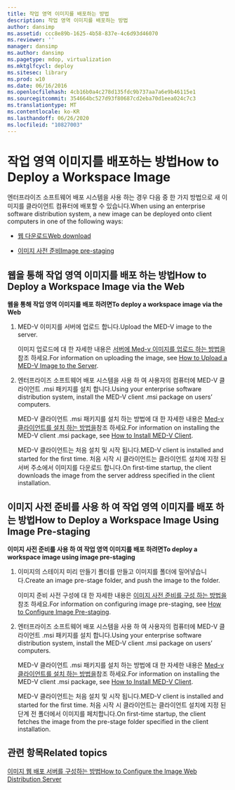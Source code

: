```yaml
---
title: 작업 영역 이미지를 배포하는 방법
description: 작업 영역 이미지를 배포하는 방법
author: dansimp
ms.assetid: ccc8e89b-1625-4b58-837e-4c6d93d46070
ms.reviewer: ''
manager: dansimp
ms.author: dansimp
ms.pagetype: mdop, virtualization
ms.mktglfcycl: deploy
ms.sitesec: library
ms.prod: w10
ms.date: 06/16/2016
ms.openlocfilehash: 4cb16b0a4c278d135fdc9b737aa7a6e9b46115e1
ms.sourcegitcommit: 354664bc527d93f80687cd2eba70d1eea024c7c3
ms.translationtype: MT
ms.contentlocale: ko-KR
ms.lasthandoff: 06/26/2020
ms.locfileid: "10827003"
---
```

# <span data-ttu-id="0b703-103">작업 영역 이미지를 배포하는 방법</span><span class="sxs-lookup"><span data-stu-id="0b703-103">How to Deploy a Workspace Image</span></span>


<span data-ttu-id="0b703-104">엔터프라이즈 소프트웨어 배포 시스템을 사용 하는 경우 다음 중 한 가지 방법으로 새 이미지를 클라이언트 컴퓨터에 배포할 수 있습니다.</span><span class="sxs-lookup"><span data-stu-id="0b703-104">When using an enterprise software distribution system, a new image can be deployed onto client computers in one of the following ways:</span></span>

-   [<span data-ttu-id="0b703-105">웹 다운로드</span><span class="sxs-lookup"><span data-stu-id="0b703-105">Web download</span></span>](#bkmk-howtodeployaworkspaceimageviatheweb)

-   [<span data-ttu-id="0b703-106">이미지 사전 준비</span><span class="sxs-lookup"><span data-stu-id="0b703-106">Image pre-staging</span></span>](#bkmk-howtodeployaworkspaceimageusingimageprestaging)

## <a href="" id="bkmk-howtodeployaworkspaceimageviatheweb"></a><span data-ttu-id="0b703-107">웹을 통해 작업 영역 이미지를 배포 하는 방법</span><span class="sxs-lookup"><span data-stu-id="0b703-107">How to Deploy a Workspace Image via the Web</span></span>


**<span data-ttu-id="0b703-108">웹을 통해 작업 영역 이미지를 배포 하려면</span><span class="sxs-lookup"><span data-stu-id="0b703-108">To deploy a workspace image via the Web</span></span>**

1.  <span data-ttu-id="0b703-109">MED-V 이미지를 서버에 업로드 합니다.</span><span class="sxs-lookup"><span data-stu-id="0b703-109">Upload the MED-V image to the server.</span></span>

    <span data-ttu-id="0b703-110">이미지 업로드에 대 한 자세한 내용은 [서버에 Med-v 이미지를 업로드 하는 방법을](how-to-upload-a-med-v-image-to-the-server.md)참조 하세요.</span><span class="sxs-lookup"><span data-stu-id="0b703-110">For information on uploading the image, see [How to Upload a MED-V Image to the Server](how-to-upload-a-med-v-image-to-the-server.md).</span></span>

2.  <span data-ttu-id="0b703-111">엔터프라이즈 소프트웨어 배포 시스템을 사용 하 여 사용자의 컴퓨터에 MED-V 클라이언트 .msi 패키지를 설치 합니다.</span><span class="sxs-lookup"><span data-stu-id="0b703-111">Using your enterprise software distribution system, install the MED-V client .msi package on users’ computers.</span></span>

    <span data-ttu-id="0b703-112">MED-V 클라이언트 .msi 패키지를 설치 하는 방법에 대 한 자세한 내용은 [Med-v 클라이언트를 설치 하는 방법을](how-to-install-med-v-clientesds.md)참조 하세요.</span><span class="sxs-lookup"><span data-stu-id="0b703-112">For information on installing the MED-V client .msi package, see [How to Install MED-V Client](how-to-install-med-v-clientesds.md).</span></span>

    <span data-ttu-id="0b703-113">MED-V 클라이언트는 처음 설치 및 시작 됩니다.</span><span class="sxs-lookup"><span data-stu-id="0b703-113">MED-V client is installed and started for the first time.</span></span> <span data-ttu-id="0b703-114">처음 시작 시 클라이언트는 클라이언트 설치에 지정 된 서버 주소에서 이미지를 다운로드 합니다.</span><span class="sxs-lookup"><span data-stu-id="0b703-114">On first-time startup, the client downloads the image from the server address specified in the client installation.</span></span>

## <a href="" id="bkmk-howtodeployaworkspaceimageusingimageprestaging"></a><span data-ttu-id="0b703-115">이미지 사전 준비를 사용 하 여 작업 영역 이미지를 배포 하는 방법</span><span class="sxs-lookup"><span data-stu-id="0b703-115">How to Deploy a Workspace Image Using Image Pre-staging</span></span>


**<span data-ttu-id="0b703-116">이미지 사전 준비를 사용 하 여 작업 영역 이미지를 배포 하려면</span><span class="sxs-lookup"><span data-stu-id="0b703-116">To deploy a workspace image using image pre-staging</span></span>**

1.  <span data-ttu-id="0b703-117">이미지의 스테이지 미리 만들기 폴더를 만들고 이미지를 폴더에 밀어넣습니다.</span><span class="sxs-lookup"><span data-stu-id="0b703-117">Create an image pre-stage folder, and push the image to the folder.</span></span>

    <span data-ttu-id="0b703-118">이미지 준비 사전 구성에 대 한 자세한 내용은 [이미지 사전 준비를 구성 하는 방법을](how-to-configure-image-pre-staging.md)참조 하세요.</span><span class="sxs-lookup"><span data-stu-id="0b703-118">For information on configuring image pre-staging, see [How to Configure Image Pre-staging](how-to-configure-image-pre-staging.md).</span></span>

2.  <span data-ttu-id="0b703-119">엔터프라이즈 소프트웨어 배포 시스템을 사용 하 여 사용자의 컴퓨터에 MED-V 클라이언트 .msi 패키지를 설치 합니다.</span><span class="sxs-lookup"><span data-stu-id="0b703-119">Using your enterprise software distribution system, install the MED-V client .msi package on users’ computers.</span></span>

    <span data-ttu-id="0b703-120">MED-V 클라이언트 .msi 패키지를 설치 하는 방법에 대 한 자세한 내용은 [Med-v 클라이언트를 설치 하는 방법을](how-to-install-med-v-clientesds.md)참조 하세요.</span><span class="sxs-lookup"><span data-stu-id="0b703-120">For information on installing the MED-V client .msi package, see [How to Install MED-V Client](how-to-install-med-v-clientesds.md).</span></span>

    <span data-ttu-id="0b703-121">MED-V 클라이언트는 처음 설치 및 시작 됩니다.</span><span class="sxs-lookup"><span data-stu-id="0b703-121">MED-V client is installed and started for the first time.</span></span> <span data-ttu-id="0b703-122">처음 시작 시 클라이언트는 클라이언트 설치에 지정 된 단계 전 폴더에서 이미지를 페치합니다.</span><span class="sxs-lookup"><span data-stu-id="0b703-122">On first-time startup, the client fetches the image from the pre-stage folder specified in the client installation.</span></span>

## <span data-ttu-id="0b703-123">관련 항목</span><span class="sxs-lookup"><span data-stu-id="0b703-123">Related topics</span></span>


[<span data-ttu-id="0b703-124">이미지 웹 배포 서버를 구성하는 방법</span><span class="sxs-lookup"><span data-stu-id="0b703-124">How to Configure the Image Web Distribution Server</span></span>](how-to-configure-the-image-web-distribution-server.md)

 

 






